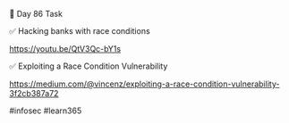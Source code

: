 🎯 Day 86 Task


✅ Hacking banks with race conditions


https://youtu.be/QtV3Qc-bY1s


✅ Exploiting a Race Condition Vulnerability


https://medium.com/@vincenz/exploiting-a-race-condition-vulnerability-3f2cb387a72


#infosec #learn365

